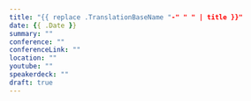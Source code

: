 ```yaml
---
title: "{{ replace .TranslationBaseName "-" " " | title }}"
date: {{ .Date }}
summary: ""
conference: ""
conferenceLink: ""
location: ""
youtube: ""
speakerdeck: ""
draft: true
---
```


